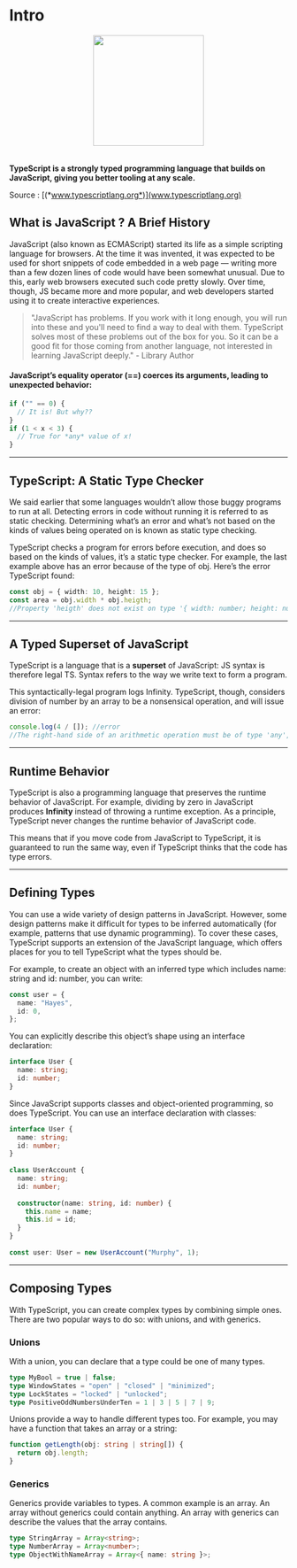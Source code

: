 # Intro

<img src="https://upload.wikimedia.org/wikipedia/commons/4/4c/Typescript_logo_2020.svg" width="200" style="text-align:center; display:flex; margin: auto; margin-bottom: 2rem">


**TypeScript is a strongly typed programming language that builds on JavaScript, giving you better tooling at any scale.**

Source : [(*www.typescriptlang.org*)](www.typescriptlang.org)
## What is JavaScript ? A Brief History

JavaScript (also known as ECMAScript) started its life as a simple scripting language for browsers. At the time it was invented, it was expected to be used for short snippets of code embedded in a web page — writing more than a few dozen lines of code would have been somewhat unusual. Due to this, early web browsers executed such code pretty slowly. Over time, though, JS became more and more popular, and web developers started using it to create interactive experiences.

> "JavaScript has problems. If you work with it long enough, you will run into these and you'll need to find a way to deal with them. TypeScript solves most of these problems out of the box for you. So it can be a good fit for those coming from another language, not interested in learning JavaScript deeply." - Library Author

#### JavaScript’s equality operator (==) coerces its arguments, leading to unexpected behavior:

```js
if ("" == 0) {
  // It is! But why??
}
if (1 < x < 3) {
  // True for *any* value of x!
}
```

---

## TypeScript: A Static Type Checker

We said earlier that some languages wouldn’t allow those buggy programs to run at all. Detecting errors in code without running it is referred to as static checking. Determining what’s an error and what’s not based on the kinds of values being operated on is known as static type checking.

TypeScript checks a program for errors before execution, and does so based on the kinds of values, it’s a static type checker. For example, the last example above has an error because of the type of obj. Here’s the error TypeScript found:

```ts
const obj = { width: 10, height: 15 };
const area = obj.width * obj.heigth;
//Property 'heigth' does not exist on type '{ width: number; height: number; }'. Did you mean 'height'?
```
---
## A Typed Superset of JavaScript

TypeScript is a language that is a **superset** of JavaScript: JS syntax is therefore legal TS. Syntax refers to the way we write text to form a program.

This syntactically-legal program logs Infinity. TypeScript, though, considers division of number by an array to be a nonsensical operation, and will issue an error:

```ts
console.log(4 / []); //error
//The right-hand side of an arithmetic operation must be of type 'any', /'number', 'bigint' or an enum type.
```
---
## Runtime Behavior

TypeScript is also a programming language that preserves the runtime behavior of JavaScript. For example, dividing by zero in JavaScript produces **Infinity** instead of throwing a runtime exception. As a principle, TypeScript never changes the runtime behavior of JavaScript code.

This means that if you move code from JavaScript to TypeScript, it is guaranteed to run the same way, even if TypeScript thinks that the code has type errors.

---
## Defining Types

You can use a wide variety of design patterns in JavaScript. However, some design patterns make it difficult for types to be inferred automatically (for example, patterns that use dynamic programming). To cover these cases, TypeScript supports an extension of the JavaScript language, which offers places for you to tell TypeScript what the types should be.

For example, to create an object with an inferred type which includes name: string and id: number, you can write:

```ts
const user = {
  name: "Hayes",
  id: 0,
};
```
You can explicitly describe this object’s shape using an interface declaration:

```ts
interface User {
  name: string;
  id: number;
}
```

Since JavaScript supports classes and object-oriented programming, so does TypeScript. You can use an interface declaration with classes:

```ts
interface User {
  name: string;
  id: number;
}
 
class UserAccount {
  name: string;
  id: number;
 
  constructor(name: string, id: number) {
    this.name = name;
    this.id = id;
  }
}
 
const user: User = new UserAccount("Murphy", 1);
```

---

## Composing Types

With TypeScript, you can create complex types by combining simple ones. There are two popular ways to do so: with unions, and with generics.

### Unions
With a union, you can declare that a type could be one of many types.

```ts
type MyBool = true | false;
type WindowStates = "open" | "closed" | "minimized";
type LockStates = "locked" | "unlocked";
type PositiveOddNumbersUnderTen = 1 | 3 | 5 | 7 | 9;
```

Unions provide a way to handle different types too. For example, you may have a function that takes an array or a string:

```ts
function getLength(obj: string | string[]) {
  return obj.length;
}
```

### Generics

Generics provide variables to types. A common example is an array. An array without generics could contain anything. An array with generics can describe the values that the array contains.

```ts
type StringArray = Array<string>;
type NumberArray = Array<number>;
type ObjectWithNameArray = Array<{ name: string }>;
```



